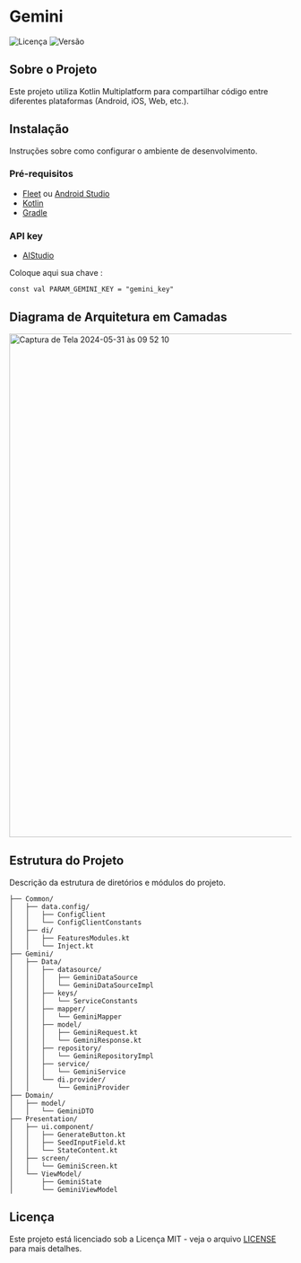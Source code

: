 # Gemini

![Licença](https://img.shields.io/badge/licença-MIT-blue.svg)
![Versão](https://img.shields.io/badge/versão-1.0.0-brightgreen.svg)

## Sobre o Projeto

Este projeto utiliza Kotlin Multiplatform para compartilhar código entre diferentes plataformas (Android, iOS, Web, etc.).

## Instalação

Instruções sobre como configurar o ambiente de desenvolvimento.

### Pré-requisitos

- [Fleet](https://www.jetbrains.com/fleet/) ou [Android Studio](https://developer.android.com/studio)
- [Kotlin](https://kotlinlang.org/)
- [Gradle](https://gradle.org/)


### API key 

- [AIStudio](https://aistudio.google.com/app/apikey)

Coloque aqui sua chave :

`const val PARAM_GEMINI_KEY = "gemini_key"`

## Diagrama de Arquitetura em Camadas

<img width="897" alt="Captura de Tela 2024-05-31 às 09 52 10" src="https://github.com/GilbertoPapa/Gemini/assets/15881202/a5d5d9fa-53e5-468f-9874-4545bc26282b">

## Estrutura do Projeto

Descrição da estrutura de diretórios e módulos do projeto.

```plaintext
├── Common/
│   ├── data.config/
│   │   ├── ConfigClient
│   │   └── ConfigClientConstants
│   ├── di/
│   │   ├── FeaturesModules.kt
│   │   └── Inject.kt
├── Gemini/
│   ├── Data/
│   │   ├── datasource/
│   │   │   ├── GeminiDataSource
│   │   │   └── GeminiDataSourceImpl
│   │   ├── keys/
│   │   │   └── ServiceConstants
│   │   ├── mapper/
│   │   │   └── GeminiMapper
│   │   ├── model/
│   │   │   ├── GeminiRequest.kt
│   │   │   └── GeminiResponse.kt
│   │   ├── repository/
│   │   │   └── GeminiRepositoryImpl
│   │   ├── service/
│   │   │   └── GeminiService
│   │   └── di.provider/
│   │       └── GeminiProvider
├── Domain/
│   ├── model/
│   │   └── GeminiDTO
├── Presentation/
│   ├── ui.component/
│   │   ├── GenerateButton.kt
│   │   ├── SeedInputField.kt
│   │   └── StateContent.kt
│   ├── screen/
│   │   └── GeminiScreen.kt
│   └── ViewModel/
│       ├── GeminiState
│       └── GeminiViewModel
```

## Licença

Este projeto está licenciado sob a Licença MIT - veja o arquivo [LICENSE](LICENSE) para mais detalhes.

